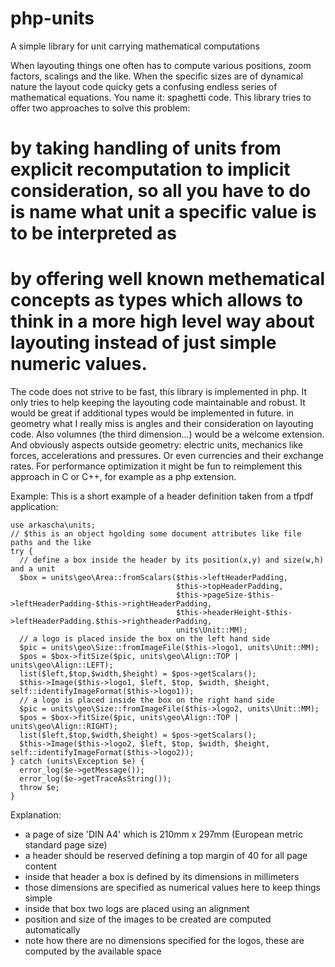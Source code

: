 php-units
=========

A simple library for unit carrying mathematical computations

When layouting things one often has to compute various positions, zoom factors, scalings and the like. 
When the specific sizes are of dynamical nature the layout code quicky gets a confusing endless series of mathematical equations. You name it: spaghetti code. 
This library tries to offer two approaches to solve this problem: 
# by taking handling of units from explicit recomputation to implicit consideration, so all you have to do is name what unit a specific value is to be interpreted as
# by offering well known methematical concepts as types which allows to think in a more high level way about layouting instead of just simple numeric values. 
The code does not strive to be fast, this library is implemented in php. It only tries to help keeping the layouting code maintainable and robust. 
It would be great if additional types would be implemented in future. in geometry what I really miss is angles and their consideration on layouting code. Also volumnes (the third dimension...) would be a welcome extension. And obviously aspects outside geometry: electric units, mechanics like forces, accelerations and pressures. Or even currencies and their exchange rates. 
For performance optimization it might be fun to reimplement this approach in C or C++, for example as a php extension. 

Example: 
This is a short example of a header definition taken from a tfpdf application: 

    use arkascha\units;
    // $this is an object hgolding some document attributes like file paths and the like
    try {
      // define a box inside the header by its position(x,y) and size(w,h) and a unit
      $box = units\geo\Area::fromScalars($this->leftHeaderPadding, 
                                         $this->topHeaderPadding, 
                                         $this->pageSize-$this->leftHeaderPadding-$this->rightHeaderPadding,
                                         $this->headerHeight-$this->leftHeaderPadding.$this->rightheaderPadding,
                                         units\Unit::MM);
      // a logo is placed inside the box on the left hand side
      $pic = units\geo\Size::fromImageFile($this->logo1, units\Unit::MM);
      $pos = $box->fitSize($pic, units\geo\Align::TOP | units\geo\Align::LEFT);
      list($left,$top,$width,$height) = $pos->getScalars();
      $this->Image($this->logo1, $left, $top, $width, $height, self::identifyImageFormat($this->logo1));
      // a logo is placed inside the box on the right hand side
      $pic = units\geo\Size::fromImageFile($this->logo2, units\Unit::MM);
      $pos = $box->fitSize($pic, units\geo\Align::TOP | units\geo\Align::RIGHT);
      list($left,$top,$width,$height) = $pos->getScalars();
      $this->Image($this->logo2, $left, $top, $width, $height, self::identifyImageFormat($this->logo2));
    } catch (units\Exception $e) {
      error_log($e->getMessage());
      error_log($e->getTraceAsString());
      throw $e;
    }

Explanation: 
- a page of size 'DIN A4' which is 210mm x 297mm (European metric standard page size)
- a header should be reserved defining a top margin of 40 for all page content
- inside that header a box is defined by its dimensions in millimeters
- those dimensions are specified as numerical values here to keep things simple
- inside that box two logs are placed using an alignment
- position and size of the images to be created are computed automatically
- note how there are no dimensions specified for the logos, these are computed by the available space
